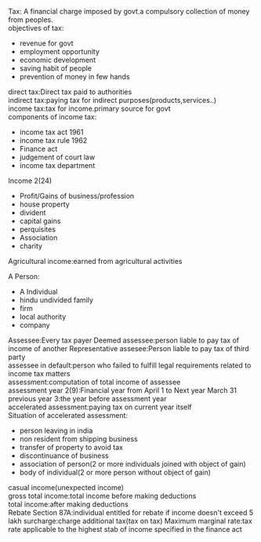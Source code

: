 Tax: A financial charge imposed by govt.a compulsory collection of money from peoples.  
objectives of tax:
- revenue for govt
- employment opportunity
- economic development
- saving habit of people
- prevention of money in few hands

direct tax:Direct tax paid to authorities  
indirect tax:paying tax for indirect purposes(products,services..)  
income tax:tax for income.primary source for govt  
components of income tax:
- income tax act 1961
- income tax rule 1962
- Finance act
- judgement of court law
- income tax department

Income 2(24)
- Profit/Gains of business/profession
- house property
- divident
- capital gains
- perquisites
- Association
- charity

Agricultural income:earned from agricultural activities  

A Person:
- A Individual
- hindu undivided family
- firm
- local authority
- company

Assessee:Every tax payer
Deemed assessee:person liable to pay tax of income of another
Representative assesee:Person liable to pay tax of third party  
assessee in default:person who failed to fulfill legal requirements related to income tax matters  
assessment:computation of total income of assessee  
assessment year 2(9):Financial year from April 1 to Next year March 31  
previous year 3:the year before assessment year  
accelerated assessment:paying tax on current year itself  
Situation of accelerated assessment:
- person leaving in india
- non resident from shipping business
- transfer of property to avoid tax
- discontinuance of business
- association of person(2 or more individuals joined with object of gain)
- body of individual(2 or more person without object of gain)

casual income(unexpected income)  
gross total income:total income before making deductions  
total income:after making deductions  
Rebate Section 87A:individual entitled for rebate if income doesn't exceed 5 lakh
surcharge:charge additional tax(tax on tax)
Maximum marginal rate:tax rate applicable to the highest stab of income specified in the finance act
